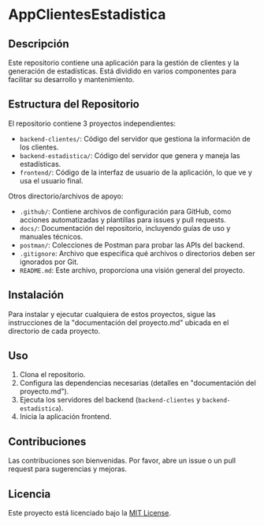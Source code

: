 # AppClientesEstadistica

## Descripción
Este repositorio contiene una aplicación para la gestión de clientes y la generación de estadísticas. Está dividido en varios componentes para facilitar su desarrollo y mantenimiento.

## Estructura del Repositorio
El repositorio contiene 3 proyectos independientes:
- `backend-clientes/`: Código del servidor que gestiona la información de los clientes.
- `backend-estadistica/`: Código del servidor que genera y maneja las estadísticas.
- `frontend/`: Código de la interfaz de usuario de la aplicación, lo que ve y usa el usuario final.

Otros directorio/archivos de apoyo:
- `.github/`: Contiene archivos de configuración para GitHub, como acciones automatizadas y plantillas para issues y pull requests.
- `docs/`: Documentación del repositorio, incluyendo guías de uso y manuales técnicos.
- `postman/`: Colecciones de Postman para probar las APIs del backend.
- `.gitignore`: Archivo que especifica qué archivos o directorios deben ser ignorados por Git.
- `README.md`: Este archivo, proporciona una visión general del proyecto.

## Instalación
Para instalar y ejecutar cualquiera de estos proyectos, sigue las instrucciones de la "documentación del proyecto.md" ubicada en el directorio de cada proyecto.

## Uso
1. Clona el repositorio. 
2. Configura las dependencias necesarias (detalles en "documentación del proyecto.md").
3. Ejecuta los servidores del backend (`backend-clientes` y `backend-estadistica`).
4. Inicia la aplicación frontend.

## Contribuciones
Las contribuciones son bienvenidas. Por favor, abre un issue o un pull request para sugerencias y mejoras.

## Licencia
Este proyecto está licenciado bajo la [MIT License](LICENSE).
